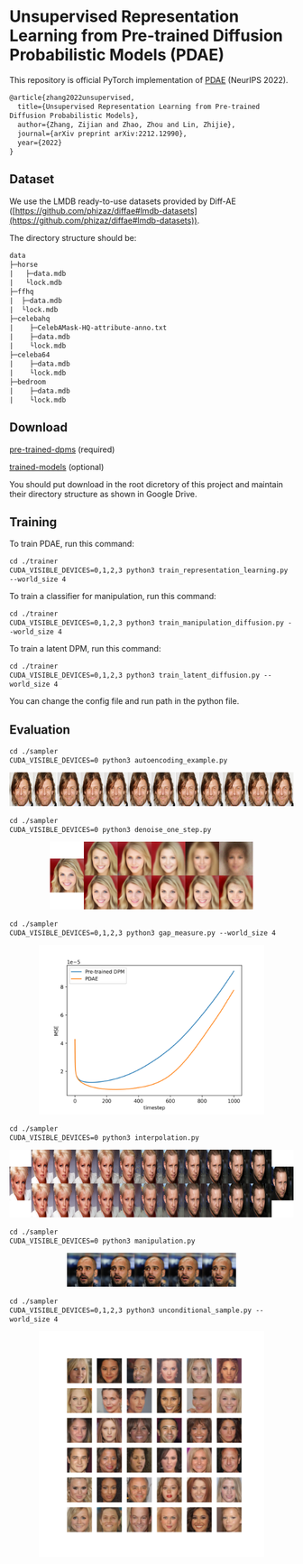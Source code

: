 # Unsupervised Representation Learning from Pre-trained Diffusion Probabilistic Models (PDAE)

This repository is official PyTorch implementation of [PDAE](https://arxiv.org/abs/2212.12990) (NeurIPS 2022).

```
@article{zhang2022unsupervised,
  title={Unsupervised Representation Learning from Pre-trained Diffusion Probabilistic Models},
  author={Zhang, Zijian and Zhao, Zhou and Lin, Zhijie},
  journal={arXiv preprint arXiv:2212.12990},
  year={2022}
}
```



## Dataset

We use the LMDB ready-to-use datasets provided by Diff-AE ([https://github.com/phizaz/diffae#lmdb-datasets](https://github.com/phizaz/diffae#lmdb-datasets)).

The directory structure should be:

```
data
├─horse
|   ├─data.mdb
|   └lock.mdb
├─ffhq
|  ├─data.mdb
|  └lock.mdb
├─celebahq
|    ├─CelebAMask-HQ-attribute-anno.txt
|    ├─data.mdb
|    └lock.mdb
├─celeba64
|    ├─data.mdb
|    └lock.mdb
├─bedroom
|    ├─data.mdb
|    └lock.mdb
```




## Download

[pre-trained-dpms](https://drive.google.com/drive/folders/1mU6zgo8WYjNmUtLXZAcsXzv8RghWN9zv?usp=share_link) (required)

[trained-models](https://drive.google.com/drive/folders/1yDeQCRQdDnrLH9HyJnHJBtOS_ZqbHSl7?usp=share_link) (optional)

You should put download in the root dicretory of this project and maintain their directory structure as shown in Google Drive.




## Training

To train PDAE, run this command:

```train
cd ./trainer
CUDA_VISIBLE_DEVICES=0,1,2,3 python3 train_representation_learning.py --world_size 4
```



To train a classifier for manipulation, run this command:

```
cd ./trainer
CUDA_VISIBLE_DEVICES=0,1,2,3 python3 train_manipulation_diffusion.py --world_size 4
```



To train a latent DPM, run this command:

```
cd ./trainer
CUDA_VISIBLE_DEVICES=0,1,2,3 python3 train_latent_diffusion.py --world_size 4
```



You can change the config file and run path in the python file.



## Evaluation

```
cd ./sampler
CUDA_VISIBLE_DEVICES=0 python3 autoencoding_example.py
```

<div align=center><img src="./images/autoencoding_example_result.png" height="60"/></div>




```
cd ./sampler
CUDA_VISIBLE_DEVICES=0 python3 denoise_one_step.py
```

<div align=center><img src="./images/denoise_one_step_result.png" height="120"/></div>




```
cd ./sampler
CUDA_VISIBLE_DEVICES=0,1,2,3 python3 gap_measure.py --world_size 4
```

<div align=center><img src="./images/gap_measure_result.png" height="300"/></div>




```
cd ./sampler
CUDA_VISIBLE_DEVICES=0 python3 interpolation.py
```

<div align=center><img src="./images/interpolation_result.png" height="120"/></div>




```
cd ./sampler
CUDA_VISIBLE_DEVICES=0 python3 manipulation.py
```

<div align=center><img src="./images/manipulation_result.png" height="60"/></div>



```
cd ./sampler
CUDA_VISIBLE_DEVICES=0,1,2,3 python3 unconditional_sample.py --world_size 4
```

<div align=center><img src="./images/unconditional_sample_result.png" height="400"/></div>

